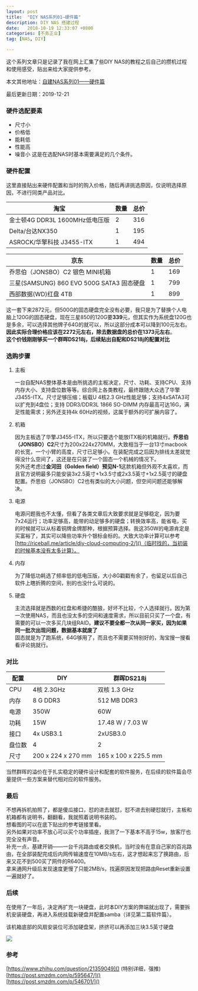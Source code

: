 ```yaml
---
layout: post
title:  "DIY NAS系列01—硬件篇"
description: DIY NAS 搭建过程
date:   2018-10-19 12:33:07 +0800
categories: [不务正业]
tag: [NAS, DIY]

---
```


这个系列文章只是记录了我在网上汇集了些DIY NAS的教程之后自己的攒机过程和使用感受，贴出来给大家提供参考。

本文其他地址：[自建NAS系列01——硬件篇](https://www.jianshu.com/p/52707f24c07e)

最后更新日期：2019-12-21  

### 硬件选配要素

* 尺寸小
* 价格低
* 能耗低
* 性能高
* 噪音小
这是在选配NAS时基本需要满足的几个条件。

### 硬件配置
这里直接贴出来硬件配置和当时的购入价格，随后再讲挑选原因，仅说明选择原因，不进行同类产品对比。  

 淘宝                           |       数量 | 总价 
 ------------------------------ | ---- | ---- 
 金士顿4G DDR3L 1600MHz低电压版 | 2    | 316 
 Delta/台达NX350                | 1    | 195  |
 ASROCK/华擎科技 J3455-ITX      | 1    | 494  

| 京东                                      | 数量 | 总价 |
| ----------------------------------------- | ---- | ---- |
| 乔思伯（JONSBO）C2 银色 MINI机箱          | 1    | 169  |
| 三星(SAMSUNG) 860 EVO 500G SATA3 固态硬盘 | 1    | 799  |
| 西部数据(WD)红盘 4TB                      | 1    | 899  |

这一套下来2872元，但500G的固态硬盘完全没有必要，我只是为了替换个人电脑上120G的固态硬盘，现在三星850的120G要**339**元，但其实作为系统盘120G也是多余，可以选择其他牌子64G的就可以，所以这部分成本可以降到100元左右。**因此实际合理价格应该在2272元左右，除去数据盘的总价在1373元左右**。  
**这个价钱刚刚够买一个群晖DS218j，后续贴出自配和DS218j的配置对比**

### 选购步骤

1. 主板

   一台自配NAS整体基本是由所挑选的主板决定，尺寸、功耗、支持CPU、支持内存大小、支持盘位数等等。综合网上各类教程，最终跟随大众选了华擎J3455-ITX。尺寸足够压缩；板载U 4核2.3 GHz性能足够；支持4xSATA3可以扩充到4盘位；支持 DDR3/DDR3L 1866 SO-DIMM 内存最高可达16G，满足性能需求；另外还支持4k 60Hz的视频，这属于额外的可扩展内容了。

2. 机箱

   因为主板选了华擎J3455-ITX，所以只要选个能放ITX板的机箱就行。**乔思伯（JONSBO）C2**尺寸为200x224x270MM，大致相当于一台13寸macbook的长宽，一个小臂的高度，尺寸已足够小。在装配完成之后因为排线太差就觉得没什么空间了，这还是在只装了一个固态一个机械的情况下。  
   另外还考虑过**金河田（Golden field）预见N-1**这款机箱但外观不太喜欢，而且官方说明最多只能安装3x2.5英寸+1x3.5寸或2x3.5英寸+1x2.5英寸的硬盘配置。乔思伯（JONSBO）C2也有类似的大小问题，但空间问题还能够解决。

3. 电源

   电源问题我也不太懂，但看了各类文章后大致要求就是足够稳定，因为要7x24运行；功率足够高，能带的动足够多的硬盘；转换效率高，能省电，买的时候就可以从标着铜牌金牌那种，根据预算选择。我这350W的电源肯定是买富裕了，其实可以降些功率升个银标金标的。大致大功率计算可以参考[http://riceball.me/article/diy-cloud-computing-2/]()（临时找的，当初装的时候基本没有太多计算）。

4. 内存

   为了降低功耗选了频率低的低电压版，大小8G戳戳有余了，也留足以后自己软件上瞎折腾的空间，别的也没什么可说的。

5. 硬盘

   主流选择就是西数的红盘和希捷的酷狼，好坏不比较，个人选择就行。因为第一次使用NAS，而且也没太多的空间和速度需求，所以目前只买了一个盘，有需要的可以一次多买几块组RAID。**建议不要全都一次从同一家买，因为如果同一批次出现问题，数据基本就废了**  
   固态就是为了跑系统，64G够用了，而且也不需要买特别好的，淘宝搜一搜看看评论挑就行。

### 对比

| 配置   | DIY                | 群晖DS218j             |    
| ------ | ------------------ | ---------------------- | 
| CPU    | 4核 2.3GHz         | 双核 1.3 GHz           |      
| 内存   | 8 G DDR3           | 512 MB DDR3            |      
| 电源   | 350W               | 60W                    |      
| 功耗   | 15W                | 17.48 W / 7.03 W       |      
| 接口   | 4x USB3.1          | 2xUSB3.0               |      
| 盘位数 | 4                  | 2                      |      
| 尺寸   | 200 x 224 x 270 mm | 165  x 100  x 225.5 mm |      

当然群晖的溢价在于扎实稳定的硬件设计和配套的软件服务，在后续的软件篇会尽量提供一些方案来替代相对应的软件服务。

### 最后
不想再拆机拍照了，都是傻瓜接口，怼的进去就怼，怼不进去别硬怼就行，主板和机箱都有说明书，翻翻看，我就照着说明书装的。  
想看图的可以在底下贴出的参考链接里看。  
另外如果对功率不放心可以买个功率插座，我测了一下基本不高于15w，放客厅也完全没有声音。  
补充一点，基建开销——一台千兆路由或者交换机，当时没有在意自己家的百兆路由，在全部装配完成后内网传输速度在10MB/s左右，这才想起来忘了换路由，后来又花不到500买了网件的R6400。  
拿来通网升级后发现速度更慢了只能2MB/s，找遍原因发现把路由Reset重新设置一遍就好了。



### 后续

在使用了一年后，决定再扩充一块硬盘，此时本DIY方案的弊端就出现了，需要拆机安装硬盘，再进入系统挂载新硬盘并配置samba（详见第二篇软件篇）。

该机箱底部的风扇安装位可添加硬盘架，挤挤可以再添加三块3.5英寸硬盘

![](https://pggwqa.dm.files.1drv.com/y4m10md7Fbk_XEocp2xkh9o4G34Za6_LzU5uQ7H9L3E5S9Ja_7sEMCdzHcG2mXSVOynvrL48ZkUwRGcRdLr0PZp7G8ByWHmgCU6CbQ8uYMSYUeUrgG8dSJly50dlHGOj6Y5mDCwbHXbGhxEntrsao237Zdk0fNfZf0Rj8sRFzcggszcW9BJQP2G2766xOkjyv91B0Hari7Fe7a4VPNTWsFMRg?width=371&height=660&cropmode=none)

### 参考

[https://www.zhihu.com/question/21359049]() (特别详细，强推)  
[https://post.smzdm.com/p/595647/]()  
[https://post.smzdm.com/p/546701/]()  
